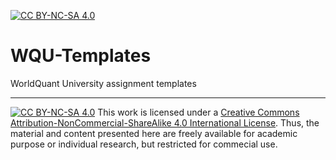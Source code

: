 
[![CC BY-NC-SA 4.0][cc-by-nc-sa-shield]][cc-by-nc-sa]


# WQU-Templates
WorldQuant University assignment templates


---
[![CC BY-NC-SA 4.0][cc-by-nc-sa-image]][cc-by-nc-sa]
This work is licensed under a
[Creative Commons Attribution-NonCommercial-ShareAlike 4.0 International License][cc-by-nc-sa]. Thus, the material and content presented here are freely available for academic purpose or individual research, but restricted for commecial use.


[cc-by-nc-sa]: http://creativecommons.org/licenses/by-nc-sa/4.0/
[cc-by-nc-sa-image]: https://licensebuttons.net/l/by-nc-sa/4.0/88x31.png
[cc-by-nc-sa-shield]: https://img.shields.io/badge/License-CC%20BY--NC--SA%204.0-lightgrey.svg
